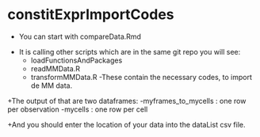 # constitExprImportCodes

+ You can start with compareData.Rmd
- It is calling other scripts which are in the same git repo you will see:
  - loadFunctionsAndPackages
  - readMMData.R
  - transformMMData.R
-These contain the necessary codes, to import de MM data.

+The output of that are two dataframes:
-myframes_to_mycells : one row per observation
-mycells : one row per cell

+And you should enter the location of your data into the dataList csv file.
